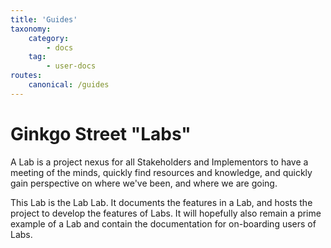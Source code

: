 ```yaml
---
title: 'Guides'
taxonomy:
    category:
        - docs
    tag:
        - user-docs
routes:
    canonical: /guides
---
```


# Ginkgo Street "Labs"

A Lab is a project nexus for all Stakeholders and Implementors to have a meeting of the minds, quickly find resources and knowledge, and quickly gain perspective on where we've been, and where we are going.

This Lab is the Lab Lab. It documents the features in a Lab, and hosts the project to develop the features of Labs. It will hopefully also remain a prime example of a Lab and contain the documentation for on-boarding users of Labs.



